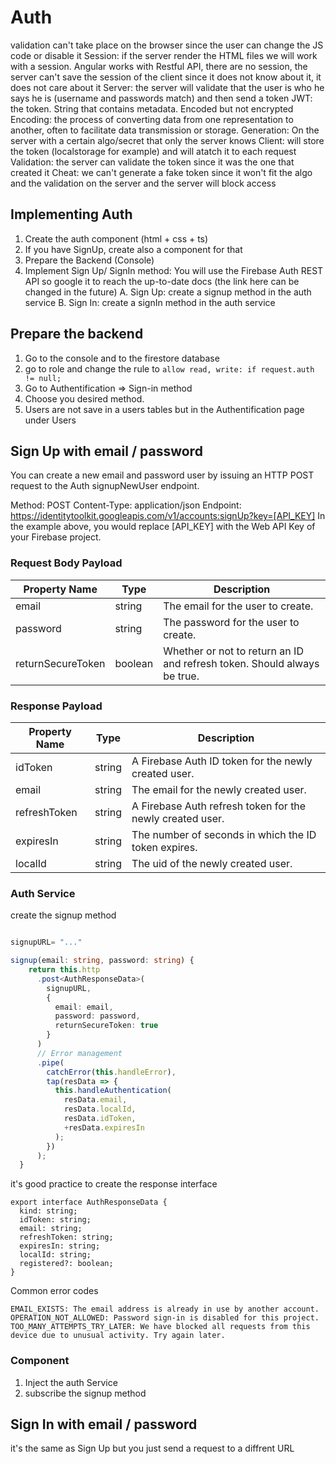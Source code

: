 # Auth
validation can't take place on the browser since the user can change the JS code or disable it
Session: if the server render the HTML files we will work with a session. Angular works with Restful API, there are no session, the server can't save the session of the client since it does not know about it, it does not care about it
Server: the server will validate that the user is who he says he is (username and passwords match) and then send a token
JWT: the token. String that contains metadata. Encoded but not encrypted
Encoding: the process of converting data from one representation to another, often to facilitate data transmission or storage. 
Generation: On the server with a certain algo/secret that only the server knows
Client: will store the token (localstorage for example) and will atatch it to each request
Validation: the server can validate the token since it was the one that created it
Cheat: we can't generate a fake token since it won't fit the algo and the validation on the server and the server will block access

## Implementing Auth
1. Create the auth component (html + css + ts)
2. If you have SignUp, create also a component for that
3. Prepare the Backend (Console)
4. Implement Sign Up/ SignIn method: You will use the Firebase Auth REST API so google it to reach the up-to-date docs (the link here can be changed in the future)
A. Sign Up: create a signup method in the auth service
B. Sign In: create a signIn method in the auth service



## Prepare the backend
1. Go to the console and to the firestore database
2. go to role and change the rule to `allow read, write: if request.auth != null;`
3. Go to Authentification => Sign-in method
4. Choose you desired method.
5. Users are not save in a users tables but in the Authentification page under Users


## Sign Up with email / password
You can create a new email and password user by issuing an HTTP POST request to the Auth signupNewUser endpoint.

Method: POST
Content-Type: application/json
Endpoint: https://identitytoolkit.googleapis.com/v1/accounts:signUp?key=[API_KEY]
In the example above, you would replace [API_KEY] with the Web API Key of your Firebase project.

### Request Body Payload
| Property Name     | Type    | Description                                                |
|-------------------|---------|------------------------------------------------------------|
| email             | string  | The email for the user to create.                          |
| password          | string  | The password for the user to create.                       |
| returnSecureToken | boolean | Whether or not to return an ID and refresh token. Should always be true. |

### Response Payload
| Property Name | Type   | Description                                             |
|---------------|--------|---------------------------------------------------------|
| idToken       | string | A Firebase Auth ID token for the newly created user.    |
| email         | string | The email for the newly created user.                   |
| refreshToken  | string | A Firebase Auth refresh token for the newly created user. |
| expiresIn     | string | The number of seconds in which the ID token expires.    |
| localId       | string | The uid of the newly created user.                      |

### Auth Service
create the signup method
```ts

signupURL= "..."

signup(email: string, password: string) {
    return this.http
      .post<AuthResponseData>(
        signupURL,
        {
          email: email,
          password: password,
          returnSecureToken: true
        }
      )
      // Error management
      .pipe(
        catchError(this.handleError),
        tap(resData => {
          this.handleAuthentication(
            resData.email,
            resData.localId,
            resData.idToken,
            +resData.expiresIn
          );
        })
      );
  }

```

it's good practice to create the response interface
```
export interface AuthResponseData {
  kind: string;
  idToken: string;
  email: string;
  refreshToken: string;
  expiresIn: string;
  localId: string;
  registered?: boolean;
}

```

Common error codes

    EMAIL_EXISTS: The email address is already in use by another account.
    OPERATION_NOT_ALLOWED: Password sign-in is disabled for this project.
    TOO_MANY_ATTEMPTS_TRY_LATER: We have blocked all requests from this device due to unusual activity. Try again later.

### Component
1. Inject the auth Service
2. subscribe the signup method


## Sign In with email / password
it's the same as Sign Up but you just send a request to a diffrent URL
